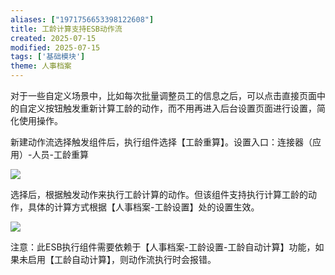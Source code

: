 ```yaml
---
aliases: ["1971756653398122608"]
title: 工龄计算支持ESB动作流
created: 2025-07-15
modified: 2025-07-15
tags: ['基础模块']
theme: 人事档案
---
```


对于一些自定义场景中，比如每次批量调整员工的信息之后，可以点击直接页面中的自定义按钮触发重新计算工龄的动作，而不用再进入后台设置页面进行设置，简化使用操作。

新建动作流选择触发组件后，执行组件选择【工龄重算】。设置入口：连接器（应用）-人员-工龄重算

![](0e344308122326e1a78379556ae28212.jpg)

选择后，根据触发动作来执行工龄计算的动作。但该组件支持执行计算工龄的动作，具体的计算方式根据【人事档案-工龄设置】处的设置生效。

![](746946ab6a7462d6dd06c502060323bf.jpg)

注意：此ESB执行组件需要依赖于【人事档案-工龄设置-工龄自动计算】功能，如果未启用【工龄自动计算】，则动作流执行时会报错。